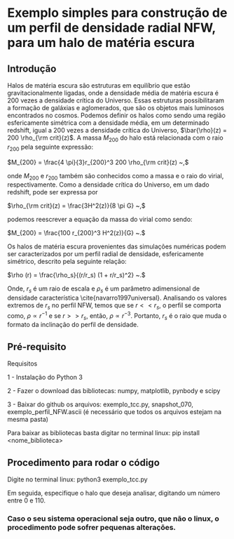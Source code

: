 # Exemplo simples para construção de um perfil de densidade radial NFW, para um halo de matéria escura

## Introdução
Halos de matéria escura são estruturas em equilíbrio que estão gravitacionalmente ligadas, onde a densidade média de matéria escura é $200$ vezes a densidade crítica do Universo. Essas estruturas possibilitaram a formação de galáxias e aglomerados, que são os objetos mais luminosos encontrados no cosmos.
Podemos definir os halos como sendo uma região esfericamente simétrica com a densidade média, em um determinado redshift, igual a $200$ vezes a densidade crítica do Universo, $\bar{\rho}(z) = 200 \rho_{\rm crit}(z)$. A massa $M_{200}$ do halo está relacionada com o raio $r_{200}$ pela seguinte expressão:

$M_{200} = \frac{4 \pi}{3}r_{200}^3 200 \rho_{\rm crit}(z) ~,$

onde $M_{200}$ e $r_{200}$ também são conhecidos como a massa e o raio do virial, respectivamente. Como a densidade crítica do Universo, em um dado redshift, pode ser expressa por 

$\rho_{\rm crit}(z) = \frac{3H^2(z)}{8 \pi G} ~,$    

podemos reescrever a equação da massa do virial como sendo:

$M_{200} = \frac{100 r_{200}^3 H^2(z)}{G} ~.$


Os halos de matéria escura provenientes das simulações numéricas podem ser caracterizados por um perfil radial de densidade, esfericamente simétrico, descrito pela seguinte relação:

$\rho (r) = \frac{\rho_s}{(r/r_s) (1 + r/r_s)^2} ~.$  

Onde, $r_s$ é um raio de escala e $\rho_s$ é um parâmetro adimensional de densidade característica \cite{navarro1997universal}. Analisando os valores extremos de $r_s$ no perfil NFW, temos que se $r << r_s$, o perfil se comporta como, $\rho \propto r^{-1}$ e se $r >> r_s$, então, $\rho \propto r^{-3}$. Portanto, $r_s$ é o raio que muda o formato da inclinação do perfil de densidade. 

## Pré-requisito
Requisitos

1 - Instalação do Python 3

2 - Fazer o download das bibliotecas: numpy, matplotlib, pynbody e scipy

3 - Baixar do github os arquivos: exemplo_tcc.py, snapshot_070, exemplo_perfil_NFW.ascii (é necessário que todos os arquivos estejam na mesma pasta)

Para baixar as bibliotecas basta digitar no terminal linux: pip install <nome_biblioteca>

## Procedimento para rodar o código
Digite no terminal linux: python3 exemplo_tcc.py

Em seguida, especifique o halo que deseja analisar, digitando um número entre 0 e 110.

### Caso o seu sistema operacional seja outro, que não o linux, o procedimento pode sofrer pequenas alterações.
